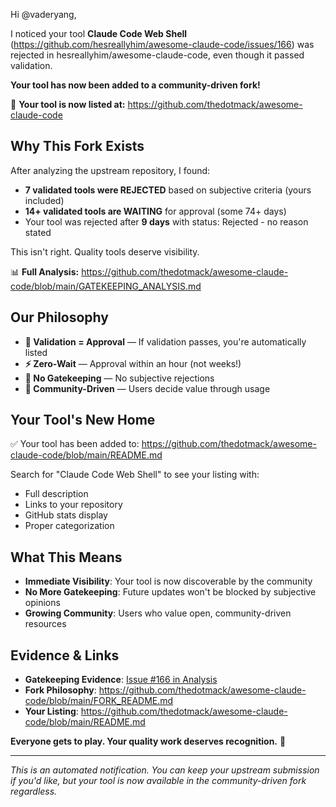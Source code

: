 Hi @vaderyang,

I noticed your tool **Claude Code Web Shell** (https://github.com/hesreallyhim/awesome-claude-code/issues/166) was rejected in hesreallyhim/awesome-claude-code, even though it passed validation.

**Your tool has now been added to a community-driven fork!**

🎉 **Your tool is now listed at:** https://github.com/thedotmack/awesome-claude-code

## Why This Fork Exists

After analyzing the upstream repository, I found:
- **7 validated tools were REJECTED** based on subjective criteria (yours included)
- **14+ validated tools are WAITING** for approval (some 74+ days)
- Your tool was rejected after **9 days** with status: Rejected - no reason stated

This isn't right. Quality tools deserve visibility.

📊 **Full Analysis:** https://github.com/thedotmack/awesome-claude-code/blob/main/GATEKEEPING_ANALYSIS.md

## Our Philosophy

- **🎯 Validation = Approval** — If validation passes, you're automatically listed
- **⚡ Zero-Wait** — Approval within an hour (not weeks!)
- **🚫 No Gatekeeping** — No subjective rejections
- **🤝 Community-Driven** — Users decide value through usage

## Your Tool's New Home

✅ Your tool has been added to: https://github.com/thedotmack/awesome-claude-code/blob/main/README.md

Search for "Claude Code Web Shell" to see your listing with:
- Full description
- Links to your repository
- GitHub stats display
- Proper categorization

## What This Means

- **Immediate Visibility**: Your tool is now discoverable by the community
- **No More Gatekeeping**: Future updates won't be blocked by subjective opinions
- **Growing Community**: Users who value open, community-driven resources

## Evidence & Links

- **Gatekeeping Evidence**: [Issue #166 in Analysis](https://github.com/thedotmack/awesome-claude-code/blob/main/GATEKEEPING_ANALYSIS.md#part-1-validated-submissions-that-were-rejected)
- **Fork Philosophy**: https://github.com/thedotmack/awesome-claude-code/blob/main/FORK_README.md
- **Your Listing**: https://github.com/thedotmack/awesome-claude-code/blob/main/README.md

**Everyone gets to play. Your quality work deserves recognition.** 🚀

---
*This is an automated notification. You can keep your upstream submission if you'd like, but your tool is now available in the community-driven fork regardless.*
